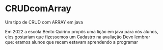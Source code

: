 # CRUDcomArray
Um tipo de CRUD com ARRAY em java

Em 2022 a escola Bento Quirino propôs uma lição em java para nós alunos, eles gostariam que fizessemos um Cadastro na avaliação
Devo lembrar que: eramos alunos que recem estavam aprendendo a programar
